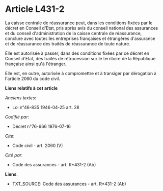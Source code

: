 # Article L431-2

La caisse centrale de réassurance peut, dans les conditions fixées par le décret en Conseil d'Etat, pris après avis du
conseil national des assurances et du conseil d'administration de la caisse centrale de réassurance, conclure avec toutes les
entreprises françaises et étrangères d'assurance et de réassurance des traités de réassurance de toute nature.

Elle est autorisée à passer, dans des conditions fixées par ce décret en Conseil d'Etat, des traités de rétrocession sur le
territoire de la République française ainsi qu'à l'étranger.

Elle est, en outre, autorisée à compromettre et à transiger par dérogation à l'article 2060 du code civil.

**Liens relatifs à cet article**

_Anciens textes_:

  - Loi n°46-835 1946-04-25 art. 28

_Codifié par_:

  - Décret n°76-666 1976-07-16

_Cite_:

  - Code civil - art. 2060 (V)

_Cité par_:

  - Code des assurances - art. R*431-2 (Ab)

**Liens**:

  - TXT_SOURCE: Code des assurances - art. R*431-2 (Ab)
